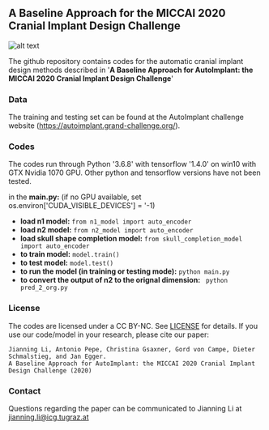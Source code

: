 ## A Baseline Approach for the MICCAI 2020 Cranial Implant Design Challenge
![alt text](https://github.com/Jianningli/autoimplant/blob/master/images/teaser.png "Logo Title Text 1")



The github repository contains codes for the automatic cranial implant design methods described in '**A Baseline Approach for AutoImplant: the MICCAI 2020 Cranial Implant Design Challenge**'
### Data
The training and testing set can be found at the AutoImplant challenge website (https://autoimplant.grand-challenge.org/). 
### Codes
The codes run through Python '3.6.8' with tensorflow '1.4.0' on win10 with GTX Nvidia 1070 GPU. Other python and tensorflow versions have not been tested.

in the **main.py:** (if no GPU available, set os.environ['CUDA_VISIBLE_DEVICES'] = '-1)

* **load n1 model:**  ```from n1_model import auto_encoder```   
* **load n2 model:**  ```from n2_model import auto_encoder```
* **load skull shape completion model:**  ```from skull_completion_model import auto_encoder```
* **to train model:**  ```model.train()```
* **to test model:**   ```model.test()```
* **to run the model (in training or testing mode):** ```python main.py```
* **to convert the output of n2 to the orignal dimension:**  ``` python pred_2_org.py```

### License
The codes are licensed under a CC BY-NC. See [LICENSE](https://github.com/Jianningli/autoimplant/blob/master/LICENSE) for details.
If you use our code/model in your research, please cite our paper:
```
Jianning Li, Antonio Pepe, Christina Gsaxner, Gord von Campe, Dieter Schmalstieg, and Jan Egger.
A Baseline Approach for AutoImplant: the MICCAI 2020 Cranial Implant Design Challenge (2020)
```
### Contact
Questions regarding the paper can be communicated to Jianning Li at jianning.li@icg.tugraz.at





